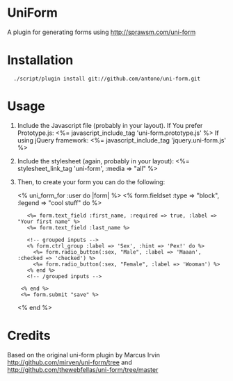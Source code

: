 UniForm
=======

A plugin for generating forms using http://sprawsm.com/uni-form

Installation
============

      ./script/plugin install git://github.com/antono/uni-form.git

Usage
=====

1. Include the Javascript file (probably in your layout).
   If You prefer Prototype.js:
        <%= javascript_include_tag 'uni-form.prototype.js' %>
   If using jQuery framework:
        <%= javascript_include_tag 'jquery.uni-form.js' %>

2. Include the stylesheet (again, probably in your layout):
        <%= stylesheet_link_tag 'uni-form', :media => "all" %>

3. Then, to create your form you can do the following:

      <% uni_form_for :user do |form| %>
        <% form.fieldset :type => "block", :legend => "cool stuff" do %>

          <%= form.text_field :first_name, :required => true, :label => "Your first name" %>
          <%= form.text_field :last_name %>

          <!-- grouped inputs -->
          <% form.ctrl_group :label => 'Sex', :hint => 'Pex!' do %>
            <%= form.radio_button(:sex, "Male", :label => 'Maaan', :checked => 'checked') %>
            <%= form.radio_button(:sex, "Female", :label => 'Wooman') %>
          <% end %>
          <!-- /grouped inputs -->

        <% end %>
        <%= form.submit "save" %>
      <% end %>

Credits
=======

Based on the original uni-form plugin by Marcus Irvin
http://github.com/mirven/uni-form/tree and
http://github.com/thewebfellas/uni-form/tree/master
